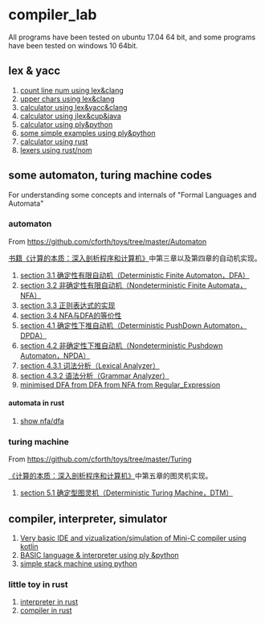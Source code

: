 # compiler_lab

All programs have been tested on ubuntu 17.04 64 bit, and  some programs have been tested on windows 10 64bit. 


## lex & yacc
1. [count line num using lex&clang](clang/lex_count/)
1. [upper chars using lex&clang](clang/lex_toupper/)
1. [calculator using lex&yacc&clang](clang/yacc_lex_exp/)
1. [calculator using jlex&cup&java](clang/yacc_lex_exp/)
1. [calculator using ply&python](python2/ply_calc/)
1. [some simple examples using ply&python](python2/ply_examples/)
1. [calculator using rust](rust/calculator/)
1. [lexers using rust/nom](rust/lexer/)

## some automaton, turing machine codes

For understanding some concepts and internals of "Formal Languages and Automata"

### automaton

From https://github.com/cforth/toys/tree/master/Automaton

[书籍《计算的本质：深入剖析程序和计算机》](http://www.ituring.com.cn/book/1098)中第三章以及第四章的自动机实现。  
1. [section 3.1 确定性有限自动机（Deterministic Finite Automaton，DFA）](python3/automaton/DFA.py)
1. [section 3.2 非确定性有限自动机（Nondeterministic Finite Automata，NFA）](python3/automaton/NFA.py)  
1. [section 3.3 正则表达式的实现](automaton/Pattern.py)  
1. [section 3.4 NFA与DFA的等价性](automaton/NFASimulation.py)  
1. [section 4.1 确定性下推自动机（Deterministic PushDown Automaton，DPDA）](python3/automaton/DPDA.py)  
1. [section 4.2 非确定性下推自动机（Nondeterministic Pushdown Automaton，NPDA）](python3/automaton/NPDA.py)  
1. [section 4.3.1 词法分析（Lexical Analyzer）](python3/automaton/LexicalAnalyzer.py)  
1. [section 4.3.2 语法分析（Grammar Analyzer）](python3/automaton/GrammarAnalyzer.py)
1. [minimised DFA from DFA from NFA from Regular_Expression](python2/minidfa_dfa_nfa_regex)

#### automata in rust
1. [show nfa/dfa](rust/automata)

### turing machine

From https://github.com/cforth/toys/tree/master/Turing

[《计算的本质：深入剖析程序和计算机》](http://www.ituring.com.cn/book/1098)中第五章的图灵机实现。   
1. [section 5.1 确定型图灵机（Deterministic Turing Machine，DTM）](python3/turing_machine/DTM.py)

## compiler, interpreter, simulator

1. [Very basic IDE and vizualization/simulation of Mini-C compiler using kotlin](kotlin/minic-edu-app/)
1. [BASIC language & interpreter using ply &python](python2/ply_BASIC_lang)
1. [simple stack machine using python](python2/simple_stack_machine)

### little toy in rust
1. [interpreter in rust](rust/interpreter)
1. [compiler in rust](rust/compiler)
